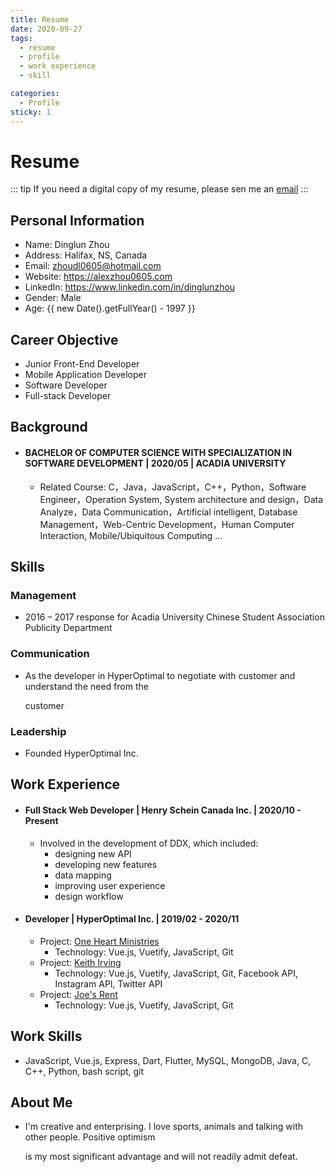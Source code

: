 ```yaml
---
title: Resume
date: 2020-09-27
tags:
  - resume
  - profile
  - work experience
  - skill

categories:
  - Profile
sticky: 1
---
```


# Resume

<!-- <a href="/Dinglun_Zhou_Resume.pdf" download>Click to Download My Resume</a> -->
::: tip
If you need a digital copy of my resume, please sen me an [email](zhoudl0605@hotmail.com)
:::
## Personal Information

- Name: Dinglun Zhou
- Address: Halifax, NS, Canada
  <!-- - Mobile: [+1 (902) 599 - 3539](tel:+19025993539) -->
- Email: <zhoudl0605@hotmail.com>
- Website: <https://alexzhou0605.com>
- LinkedIn: <https://www.linkedin.com/in/dinglunzhou>
- Gender: Male
- Age: <span>{{ new Date().getFullYear() - 1997 }} </span>

## Career Objective

- Junior Front-End Developer
- Mobile Application Developer
- Software Developer
- Full-stack Developer

## Background

- #### BACHELOR OF COMPUTER SCIENCE WITH SPECIALIZATION IN SOFTWARE DEVELOPMENT | 2020/05 | ACADIA UNIVERSITY

  - Related Course: C，Java，JavaScript，C++，Python，Software Engineer，Operation System, System architecture and design，Data Analyze，Data Communication，Artificial intelligent, Database Management，Web-Centric Development，Human Computer Interaction, Mobile/Ubiquitous Computing ...

## Skills

### Management

- 2016 – 2017 response for Acadia University Chinese Student Association Publicity Department

### Communication

- As the developer in HyperOptimal to negotiate with customer and understand the need from the

  customer

### Leadership

- Founded HyperOptimal Inc.

## Work Experience

- #### Full Stack Web Developer | Henry Schein Canada Inc. | 2020/10 - Present
  - Involved in the development of DDX, which included:
    - designing new API
    - developing new features
    - data mapping
    - improving user experience
    - design workflow

- #### Developer | HyperOptimal Inc. | 2019/02 - 2020/11

  - Project: [One Heart Ministries](https://oneheartministries.ca/)
    - Technology: Vue.js, Vuetify, JavaScript, Git
  - Project: [Keith Irving](https://keithirving.ca/)
    - Technology: Vue.js, Vuetify, JavaScript, Git, Facebook API, Instagram API, Twitter API
  - Project: [Joe's Rent](https://lucid-tesla-717fc5.netlify.app)
    - Technology: Vue.js, Vuetify, JavaScript, Git

## Work Skills

- JavaScript, Vue.js, Express, Dart, Flutter, MySQL, MongoDB, Java, C, C++, Python, bash script, git

## About Me

- I'm creative and enterprising. I love sports, animals and talking with other people. Positive optimism

  is my most significant advantage and will not readily admit defeat.
